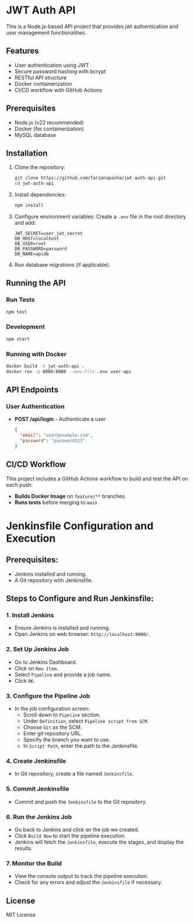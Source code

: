 # JWT Auth API

This is a Node.js-based API project that provides jwt authentication and user management functionalities.

## Features
- User authentication using JWT
- Secure password hashing with bcrypt
- RESTful API structure
- Docker containerization
- CI/CD workflow with GitHub Actions

## Prerequisites
- Node.js (v22 recommended)
- Docker (for containerization)
- MySQL database

## Installation

1. Clone the repository:
   ```sh
   git clone https://github.com/farzanapasha/jwt-auth-api.git
   cd jwt-auth-api
   ```

2. Install dependencies:
   ```sh
   npm install
   ```

3. Configure environment variables:
   Create a `.env` file in the root directory and add:
   ```env
   JWT_SECRET=user_jwt_secret
   DB_HOST=localhost
   DB_USER=root
   DB_PASSWORD=password
   DB_NAME=apidb
   ```

4. Run database migrations (if applicable).

## Running the API

### Run Tests
```sh
npm test
```

### Development
```sh
npm start
```

### Running with Docker
```sh
docker build -t jwt-auth-api .
docker run -p 8000:8000 --env-file .env user-api
```

## API Endpoints

### User Authentication
- **POST /api/login** - Authenticate a user
  ```json
  {
    "email": "user@example.com",
    "password": "password123"
  }
  ```

## CI/CD Workflow

This project includes a GitHub Actions workflow to build and test the API on each push:
- **Builds Docker Image** on `feature/**` branches
- **Runs tests** before merging to `main`

# Jenkinsfile Configuration and Execution

## Prerequisites:
- Jenkins installed and running.
- A Git repository with Jenkinsfile.

## Steps to Configure and Run Jenkinsfile:

### 1. **Install Jenkins**
   - Ensure Jenkins is installed and running.
   - Open Jenkins on web browser: `http://localhost:8080/`.

### 2. **Set Up Jenkins Job**
   - Go to Jenkins Dashboard.
   - Click on `New Item`.
   - Select `Pipeline` and provide a job name.
   - Click `OK`.

### 3. **Configure the Pipeline Job**
   - In the job configuration screen:
     - Scroll down to `Pipeline` section.
     - Under `Definition`, select `Pipeline script from SCM`.
     - Choose `Git` as the SCM.
     - Enter git repository URL.
     - Specify the branch you want to use.
     - In `Script Path`, enter the path to the Jenkinsfile.

### 4. **Create Jenkinsfile**
   - In Git repository, create a file named `Jenkinsfile`.

### 5. **Commit Jenkinsfile**
   - Commit and push the `Jenkinsfile` to the Git repository.

### 6. **Run the Jenkins Job**
   - Go back to Jenkins and click on the job we created.
   - Click `Build Now` to start the pipeline execution.
   - Jenkins will fetch the `Jenkinsfile`, execute the stages, and display the results.

### 7. **Monitor the Build**
   - View the console output to track the pipeline execution.
   - Check for any errors and adjust the `Jenkinsfile` if necessary.

## License
MIT License

